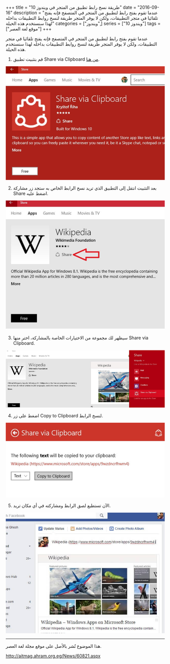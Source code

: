 +++
title = "طريقة نسخ رابط تطبيق من المتجر في ويندوز 10"
date = "2016-09-16"
description = "عندما تقوم بفتح رابط لتطبيق من المتجر في المتصفح فإنه يفتح تلقائيا في متجر التطبيقات، ولكن لا يوفر المتجر طريقة لنسخ روابط التطبيقات بداخله لهذا سنستخدم هذه الحيلة"
categories = ["ويندوز",]
series = ["ويندوز 10"]
tags = ["موقع لغة العصر"]
+++

عندما تقوم بفتح رابط لتطبيق من المتجر في المتصفح فإنه يفتح تلقائيا في متجر التطبيقات، ولكن لا يوفر المتجر طريقة لنسخ روابط التطبيقات بداخله لهذا سنستخدم هذه الحيلة.

1. قم بتثبيت تطبيق Share via Clipboard [من هنا](https://www.microsoft.com/store/apps/9nblggh1rq92).

![1](images/1.jpg)

2. بعد التثبيت انتقل إلى التطبيق الذي تريد نسخ الرابط الخاص به ستجد زر مشاركة Share اضغط عليه.

![2](images/2.jpg)

3. سيظهر لك مجموعة من الاختيارات الخاصة بالمشاركة، اختر منها Share via Clipboard.

![3](images/3.jpg)

4. اضغط على زر Copy to Clipboard لنسخ الرابط.

![4](images/4.jpg)

5. الآن تستطيع لصق الرابط ومشاركته في أي مكان تريد.

![5](images/5.jpg)

---
هذا الموضوع نٌشر باﻷصل على موقع مجلة لغة العصر.

http://aitmag.ahram.org.eg/News/60821.aspx